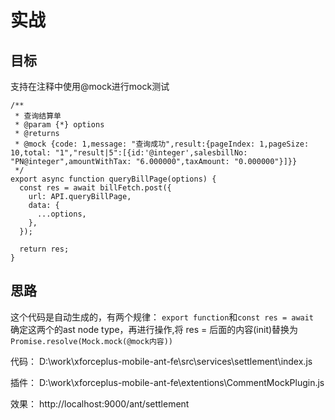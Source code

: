 # 实战

## 目标
支持在注释中使用@mock进行mock测试
```
/**
 * 查询结算单
 * @param {*} options
 * @returns
 * @mock {code: 1,message: "查询成功",result:{pageIndex: 1,pageSize: 10,total: "1","result|5":[{id:'@integer',salesbillNo: "PN@integer",amountWithTax: "6.000000",taxAmount: "0.000000"}]}}
 */
export async function queryBillPage(options) {
  const res = await billFetch.post({
    url: API.queryBillPage,
    data: {
      ...options,
    },
  });

  return res;
}
```

## 思路
这个代码是自动生成的，有两个规律：
`export function`和`const res = await `
确定这两个的ast node type，再进行操作,将 res = 后面的内容(init)替换为 `Promise.resolve(Mock.mock(@mock内容))`

代码：
D:\work\xforceplus-mobile-ant-fe\src\services\settlement\index.js

插件：
D:\work\xforceplus-mobile-ant-fe\extentions\CommentMockPlugin.js

效果：
http://localhost:9000/ant/settlement